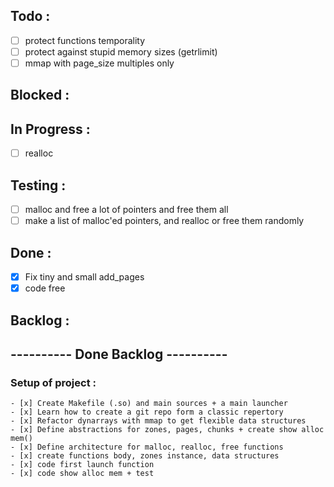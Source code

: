 <h2>Todo :</h2>

- [ ] protect functions temporality
- [ ] protect against stupid memory sizes (getrlimit)
- [ ] mmap with page_size multiples only

<h2>Blocked :</h2>

<h2>In Progress :</h2>

- [ ] realloc

<h2>Testing :</h2>

- [ ] malloc and free a lot of pointers and free them all
- [ ] make a list of malloc'ed pointers, and realloc or free them randomly

<h2>Done :</h2>

- [x] Fix tiny and small add_pages
- [x] code free

<h2>Backlog :</h2>

<h2> ---------- Done Backlog ---------- </h2>

<h3>Setup of project :</h3>

	- [x] Create Makefile (.so) and main sources + a main launcher
	- [x] Learn how to create a git repo form a classic repertory
	- [x] Refactor dynarrays with mmap to get flexible data structures
	- [x] Define abstractions for zones, pages, chunks + create show alloc mem()
	- [x] Define architecture for malloc, realloc, free functions
	- [x] create functions body, zones instance, data structures
	- [x] code first launch function
	- [x] code show alloc mem + test
